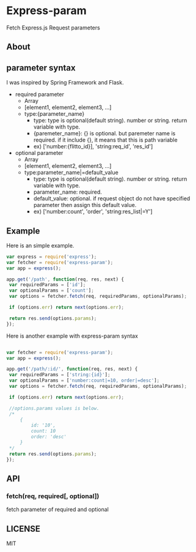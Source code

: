 # Express-param

  Fetch Express.js Request parameters

## About

## parameter syntax
I was inspired by Spring Framework and Flask.
- required parameter
	- Array
    - [element1, element2, element3, ...]
    - type:{parameter_name}
    	- type: type is optional(default string). number or string. return variable with type.
        - {paremeter_name}: {} is optional. but paremeter name is required. if it include {}, it means that this is path variable
        - ex) ['number:{flitto_id}], 'string:req_id', 'res_id']
- optional parameter
	- Array
    - [element1, element2, element3, ...]
    - type:parameter_name|=default_value
    	- type: type is optional(default string). number or string. return variable with type.
        - parameter_name: required.
        - default_value: optional. if request object do not have specified parameter then assign this default value.
        - ex) ['number:count', 'order', 'string:res_list|=Y']


## Example
   Here is an simple example.
   ```js
   var express = require('express');
   var fetcher = require('express-param');
   var app = express();

   app.get('/path', function(req, res, next) {
   	var requiredParams = ['id'];
    var optionalParams = ['count'];
   	var options = fetcher.fetch(req, requiredParams, optionalParams);

    if (options.err) return next(options.err);

    return res.send(options.params);
   });
   ```

   Here is another example with express-param syntax
   ```js

   var fetcher = require('express-param');
   var app = express();

   app.get('/path/:id/', function(req, res, next) {
   	var requiredParams = ['string:{id}'];
    var optionalParams = ['number:count|=10, order|=desc'];
   	var options = fetcher.fetch(req, requiredParams, optionalParams);

    if (options.err) return next(options.err);

    //options.params values is below.
    /*
    	{
        	id: '10',
            count: 10
            order: 'desc'
        }
    */
    return res.send(options.params);
   });
   ```
## API
### fetch(req, required[, optional])
fetch parameter of required and optional

## LICENSE
MIT

